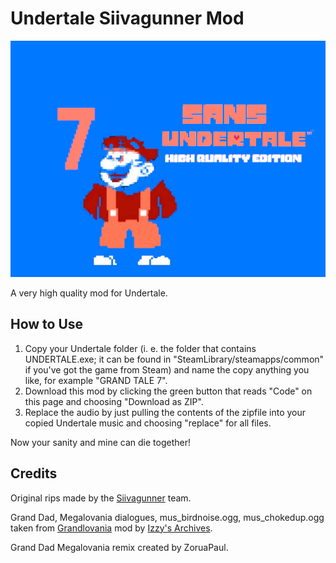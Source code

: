 # Undertale Siivagunner Mod
![splash.png](./splash.png)

A very high quality mod for Undertale. 

## How to Use

1. Copy your Undertale folder (i. e. the folder that contains UNDERTALE.exe; it can be found in "SteamLibrary/steamapps/common" if you've got the game from Steam) and name the copy anything you like, for example "GRAND TALE 7".
2. Download this mod by clicking the green button that reads "Code" on this page and choosing "Download as ZIP".
3. Replace the audio by just pulling the contents of the zipfile into your copied Undertale music and choosing "replace" for all files.

Now your sanity and mine can die together!

## Credits

Original rips made by the [Siivagunner](https://www.youtube.com/c/SiIvaGunner) team.

Grand Dad, Megalovania dialogues, mus_birdnoise.ogg, mus_chokedup.ogg taken from [Grandlovania](https://www.mediafire.com/file/zzbv5ozifb7pout/Grandlovania_The_Grandest_Fight_Ever_Made.zip/file) mod by [Izzy's Archives](https://www.youtube.com/channel/UCYR8ul_fYtxJVn5FF9SrLNQ).

Grand Dad Megalovania remix created by ZoruaPaul.
